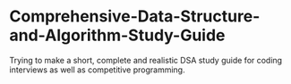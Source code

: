 # Comprehensive-Data-Structure-and-Algorithm-Study-Guide
Trying to make a short, complete and realistic DSA study guide for coding interviews as well as competitive programming.
